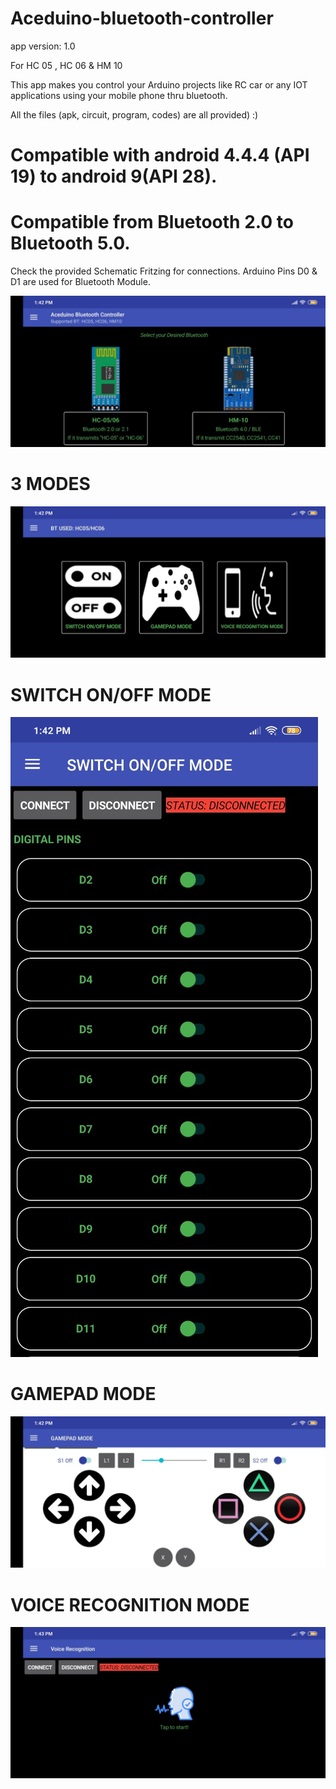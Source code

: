 # Aceduino-bluetooth-controller

app version: 1.0

For HC 05 , HC 06 & HM 10

This app makes you control your Arduino projects like RC car or any IOT applications using your mobile phone thru bluetooth.

All the files (apk, circuit, program, codes) are all provided) :)

# Compatible with android 4.4.4 (API 19) to android 9(API 28). 
# Compatible from Bluetooth 2.0 to Bluetooth 5.0.


Check the provided Schematic Fritzing for connections. Arduino Pins D0 & D1 are used for Bluetooth Module.

![1](https://github.com/Astrobotics/Aceduino-bluetooth-controller/blob/master/APP/1)


#
# 3 MODES
![2](https://github.com/Astrobotics/Aceduino-bluetooth-controller/blob/master/APP/2)


#
# SWITCH ON/OFF MODE
![3](https://github.com/Astrobotics/Aceduino-bluetooth-controller/blob/master/APP/3)


#
# GAMEPAD MODE
![4](https://github.com/Astrobotics/Aceduino-bluetooth-controller/blob/master/APP/4)



#
# VOICE RECOGNITION MODE
![5](https://github.com/Astrobotics/Aceduino-bluetooth-controller/blob/master/APP/5)
